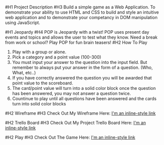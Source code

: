  #H1 Project Description
 #H3 Build a simple game as a Web Application. To demonstrate your ability to use HTML and CSS to build and style an intuitive web application and to demonstrate your competancy in DOM manipulation using JavaScript.


#H1 Jeopardy 
#H4 POP is Jeopardy with a twist! POP uses present day events and topics and allows the user to test what they know. Need a break from work or school? Play POP for fun brain teasers!
#H2 How To Play
1. Play with a group or alone. 
2. Pick a category and a point value (100-300)
4. You must input your answer to the question into the input field. But remember to always put your answer in the form of a question. (Who, What, etc..)
5. If you have correctly answered the question you will be awarded that point value to the scoreboard.
6. The card/point value will turn into  a solid color block once the question has been answered, you may not answer a question twice.
7. Countinue to play until all questions have been answered and the cards turn into solid color blocks

#H2 Wireframe
#H3 Check Out My Wireframe Here:
[I'm an inline-style link](https://www.figma.com/file/axUzp6xUjL4zRmeEvrA4oO69/Untitled?node-id=0%3A1)

#H2 Trello Board
#H3 Check Out My Project Trello Board Here:
[I'm an inline-style link](https://trello.com/b/HI1xP0pf/wdi-project-one)

#H2 Play 
#H3 Check Out The Game Here: 
[I'm an inline-style link](https://trello.com/b/HI1xP0pf/wdi-project-one)